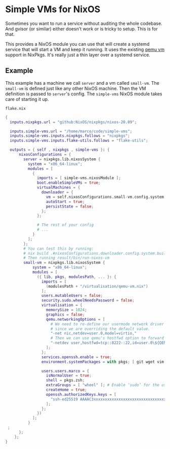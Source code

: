 # Simple VMs for NixOS

Sometimes you want to run a service without auditing the whole codebase. And
gvisor (or similar) either doesn't work or is tricky to setup. This is for that.

This provides a NixOS module you can use that will create a systemd service that
will start a VM and keep it running. It uses the existing [qemu
vm](https://github.com/NixOS/nixpkgs/blob/master/nixos/modules/virtualisation/qemu-vm.nix)
support in NixPkgs. It's really just a thin layer over a systemd service.

## Example

This example has a machine we call `server` and a vm called `small-vm`. The
`small-vm` is defined just like any other NixOS machine. Then the VM definition
is passed to `server`'s config. The `simple-vms` NixOS module takes care of
starting it up.

`flake.nix`
```nix
{
  inputs.nixpkgs.url = "github:NixOS/nixpkgs/nixos-20.09";

  inputs.simple-vms.url = "/home/marco/code/simple-vms";
  inputs.simple-vms.inputs.nixpkgs.follows = "nixpkgs";
  inputs.simple-vms.inputs.flake-utils.follows = "flake-utils";

  outputs = { self , nixpkgs , simple-vms }: {
      nixosConfigurations = {
        server = nixpkgs.lib.nixosSystem {
          system = "x86_64-linux";
          modules = [
            {
              imports = [ simple-vms.nixosModule ];
              boot.enableSimpleVMs = true;
              virtualMachines = {
                downloader = {
                  vm = self.nixosConfigurations.small-vm.config.system.build.vm;
                  autoStart = true;
                  persistState = false;
                };
              };

              # The rest of your config
              # ...
            }
          ];
        };
        # You can test this by running:
        # nix build .#nixosConfigurations.downloader.config.system.build.vm  
        # Then running result/bin/run-nixos-vm
        small-vm = nixpkgs.lib.nixosSystem {
            system = "x86_64-linux";
            modules = [
              ({ lib, pkgs, modulesPath, ... }: {
                imports = [
                  (modulesPath + "/virtualisation/qemu-vm.nix")
                ];
                users.mutableUsers = false;
                security.sudo.wheelNeedsPassword = false;
                virtualisation = {
                  memorySize = 1024;
                  graphics = false;
                  qemu.networkingOptions = [
                    # We need to re-define our usermode network driver
                    # since we are overriding the default value.
                    "-net nic,netdev=user.0,model=virtio,"
                    # Then we can use qemu's hostfwd option to forward ports.
                    "-netdev user,hostfwd=tcp::8222-:22,id=user.0\${QEMU_NET_OPTS:+,$QEMU_NET_OPTS}"
                  ];
                };
                services.openssh.enable = true;
                environment.systemPackages = with pkgs; [ git wget vim zsh htop ];

                users.users.marco = {
                  isNormalUser = true;
                  shell = pkgs.zsh;
                  extraGroups = [ "wheel" ]; # Enable ‘sudo’ for the user.
                  createHome = true;
                  openssh.authorizedKeys.keys = [
                    "ssh-ed25519 AAAAC3xxxxxxxxxxxxxxxxxxxxxxxxxxxxxxxxxxxxxxxxxxxxxxxxxxxxxxxxxxxxx7 marco@server"
                  ];
                };
              })
            ];
          }
 ;
      };
    };
}

```